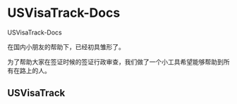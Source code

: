# USVisaTrack-Docs

USVisaTrack-Docs 

在国内小朋友的帮助下，已经初具雏形了。

为了帮助大家在签证时候的签证行政审查，我们做了一个小工具希望能够帮助到所有在路上的人。

## USVisaTrack

[](CONTACT.md ':include')